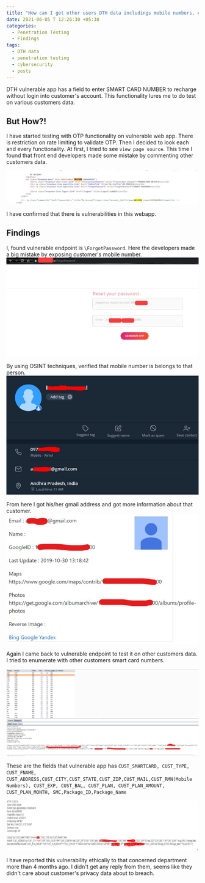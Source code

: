 ```yaml
---
title: "How can I get other users DTH data includings mobile numbers, email address, address, ip address and many more"
date: 2021-06-05 T 12:26:30 +05:30
categories:
  - Penetration Testing
  - Findings
tags:
  - DTH data
  - penetration testing
  - cybersecurity
  - posts
---
```

DTH vulnerable app has a field to enter SMART CARD NUMBER to recharge without login into customer's account. This functionality lures me to do test on various customers data. 
## But How?!
I have started testing with OTP functionality on vulnerable web app. There is restriction on rate limiting to validate OTP. Then I decided to look each and every functionality. At first, I tried to see ```view page source```. This time I found that front end developers made some mistake by commenting other customers data.

![alt text](/assets/images/blogpostimages/commented.jpg "Commented Line in Image")

I have confirmed that there is vulnerabilities in this webapp. 

## Findings
I, found vulnerable endpoint is ```\ForgotPassword```. Here the developers made a big mistake by exposing customer's mobile number.
![alt text](/assets/images/blogpostimages/exposingmobilenumber.jpg "Exposing Mobile Number")

By using OSINT techniques, verified that mobile number is belongs to that person.
![alt text](/assets/images/blogpostimages/osintmobilenumber.JPG "OSINT Mobile Number")

From here I got his/her gmail address and got more information about that customer.
![alt text](/assets/images/blogpostimages/osintgmail.jpg "OSINT Gmail")


Again I came back to vulnerable endpoint to test it on other customers data. I tried to enumerate with other customers smart card numbers. 

![alt text](/assets/images/blogpostimages/enumerate.jpg "Customer Details")

These are the fields that vulnerable app has ```CUST_SMARTCARD, CUST_TYPE, CUST_FNAME, CUST_ADDRESS,CUST_CITY,CUST_STATE,CUST_ZIP,CUST_MAIL,CUST_RMN(Mobile Numbers), CUST_EXP, CUST_BAL, CUST_PLAN, CUST_PLAN_AMOUNT, CUST_PLAN_MONTH, SMC,Package_ID,Package_Name ```

![alt text](/assets/images/blogpostimages/customerdetails.JPG "Customer Details")

I have reported this vulnerability ethically to that concerned department more than 4 months ago. I didn't get any reply from them, seems like they didn't care about customer's privacy data about to breach.

